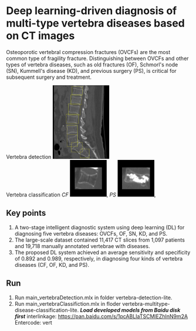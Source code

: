 # Deep learning-driven diagnosis of multi-type vertebra diseases based on CT images
Osteoporotic vertebral compression fractures (OVCFs) are the most common type of fragility fracture. Distinguishing between OVCFs and other types of vertebra diseases, such as old fractures (OF), Schmorl's node (SN), Kummell's disease (KD), and previous surgery (PS), is critical for subsequent surgery and treatment. 

Vertebra detection <img src="vertebra-detection-lite/images_ResultsVisual/4.jpg" height="200px" width="auto">       
Vertebra classification *CF* <img src="vertebra-multitype-disease-classification-lite/images/compress fracture/randID_0318.jpg" height="100px" width="auto">, *PS* <img src="vertebra-multitype-disease-classification-lite/images/surgery/randID_1299.jpg" height="100px" width="auto">, 

## Key points
1) A two-stage intelligent diagnostic system using deep learning (DL) for diagnosing five vertebra diseases: OVCFs, OF, SN, KD, and PS.    
2) The large-scale dataset contained 11,417 CT slices from 1,097 patients and 19,718 manually annotated vertebrae with diseases.    
3) The proposed DL system achieved an average sensitivity and specificity of 0.892 and 0.989, respectively, in diagnosing four kinds of vertebra diseases (CF, OF, KD, and PS).  

## Run
1) Run main_vertebraDetection.mlx in folder vertebra-detection-lite.
2) Run main_vertebraClassifiction.mlx in floder vertebra-multitype-disease-classification-lite.
***Load developed models from Baidu disk first***
interlinkage: https://pan.baidu.com/s/1pcABLIaTSCMlEZhInN9m2A      
Entercode: vert        
